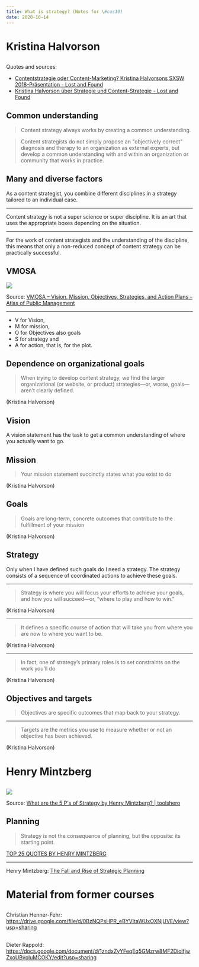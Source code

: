 ```yaml
---
title: What is strategy? (Notes for \#cos19)
date: 2020-10-14
---
```


# Kristina Halvorson

##

Quotes and sources:

- [Contentstrategie oder Content\-Marketing? Kristina Halvorsons SXSW 2018\-Präsentation \- Lost and Found](https://wittenbrink.net/lostandfound/contentstrategie-oder-content-marketing)
- [Kristina Halvorson über Strategie und Content\-Strategie \- Lost and Found](https://wittenbrink.net/lostandfound/kristina-halvorson-ueber-strategie-und-content-strategie/)

## Common understanding

> Content strategy always works by creating a common understanding.

> Content strategists do not simply propose an "objectively correct" diagnosis and therapy to an organization as external experts, but develop a common understanding with and within an organization or community that works in practice.

## Many and diverse factors

As a content strategist, you combine different disciplines in a strategy tailored to an individual case.

---

Content strategy is not a super science or super discipline. It is an art that uses the appropriate boxes depending on the situation.

---

For the work of content strategists and the understanding of the discipline, this means that only a non-reduced concept of content strategy can be practically successful.

## VMOSA

![](http://www.atlas101.ca/pm/wp-content/uploads/2016/03/VMOSA.jpg)

Source: [VMOSA – Vision, Mission, Objectives, Strategies, and Action Plans – Atlas of Public Management](https://www.atlas101.ca/pm/concepts/vmosa-vision-mission-objectives-strategies-and-action-plans/ "VMOSA – Vision, Mission, Objectives, Strategies, and Action Plans – Atlas of Public Management")

---

- V for Vision,
- M for mission,
- O for Objectives also goals
- S for strategy and
- A for action, that is, for the plot.

## Dependence on organizational goals

> When trying to develop content strategy, we find the larger organizational (or website, or product) strategies—or, worse, goals—aren’t clearly defined.

(Kristina Halvorson)


## Vision

A vision statement has the task to get a common understanding of where you actually want to go.

## Mission

> Your mission statement succinctly states what you exist to do

(Kristina Halvorson)

## Goals

> Goals are long-term, concrete outcomes that contribute to the fulfillment of your mission

(Kristina Halvorson)

## Strategy

Only when I have defined such goals do I need a strategy. The strategy consists of a sequence of coordinated actions to achieve these goals.

---

> Strategy is where you will focus your efforts to achieve your goals, and how you will succeed—or, “where to play and how to win.”

(Kristina Halvorson)

---

> It defines a specific course of action that will take you from where you are now to where you want to be.

(Kristina Halvorson)

---

> In fact, one of strategy’s primary roles is to set constraints on the work you’ll do

(Kristina Halvorson)


## Objectives and targets

> Objectives are specific outcomes that map back to your strategy.

---

> Targets are the metrics you use to measure whether or not an objective has been achieved.


(Kristina Halvorson)


# Henry Mintzberg

##

![](https://www.toolshero.com/wp-content/uploads/2018/04/5-p-strategy-mintzberg-model-toolshero.jpg)

Source: [What are the 5 P's of Strategy by Henry Mintzberg? | toolshero](https://www.toolshero.com/strategy/5-ps-of-strategy/ "What are the 5 P's of Strategy by Henry Mintzberg? Definition | toolshero")

## Planning



> Strategy is not the consequence of planning, but the opposite: its starting point.

[TOP 25 QUOTES BY HENRY MINTZBERG](https://www.azquotes.com/author/10183-Henry_Mintzberg "TOP 25 QUOTES BY HENRY MINTZBERG (of 58) | A-Z Quotes")

---

Henry Mintzberg: [The Fall and Rise of Strategic Planning](https://hbr.org/1994/01/the-fall-and-rise-of-strategic-planning "The Fall and Rise of Strategic Planning")

# Material from former courses

##

Christian Henner-Fehr: <https://drive.google.com/file/d/0BzNQPsHPR_eBYVltaWUxOXNjUVE/view?usp=sharing>

##

Dieter Rappold: <https://docs.google.com/document/d/1zndxZyYFeqEq5GMzrw8MF2DiolfjwZxoUBvoluMCOKY/edit?usp=sharing>

